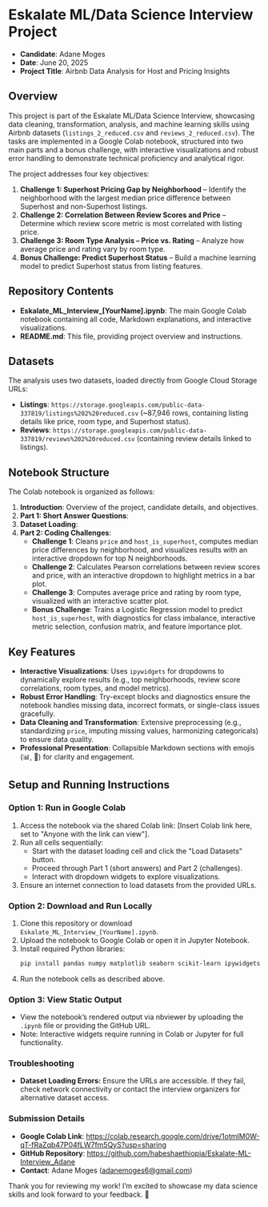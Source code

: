 # Eskalate ML/Data Science Interview Project

- **Candidate**: Adane Moges
- **Date**: June 20, 2025  
- **Project Title**: Airbnb Data Analysis for Host and Pricing Insights  

## Overview

This project is part of the Eskalate ML/Data Science Interview, showcasing data cleaning, transformation, analysis, and machine learning skills using Airbnb datasets (`listings_2_reduced.csv` and `reviews_2_reduced.csv`). The tasks are implemented in a Google Colab notebook, structured into two main parts and a bonus challenge, with interactive visualizations and robust error handling to demonstrate technical proficiency and analytical rigor.

The project addresses four key objectives:
1. **Challenge 1: Superhost Pricing Gap by Neighborhood** – Identify the neighborhood with the largest median price difference between Superhost and non-Superhost listings.
2. **Challenge 2: Correlation Between Review Scores and Price** – Determine which review score metric is most correlated with listing price.
3. **Challenge 3: Room Type Analysis – Price vs. Rating** – Analyze how average price and rating vary by room type.
4. **Bonus Challenge: Predict Superhost Status** – Build a machine learning model to predict Superhost status from listing features.

## Repository Contents

- **Eskalate_ML_Interview_[YourName].ipynb**: The main Google Colab notebook containing all code, Markdown explanations, and interactive visualizations.
- **README.md**: This file, providing project overview and instructions.

## Datasets

The analysis uses two datasets, loaded directly from Google Cloud Storage URLs:
- **Listings**: `https://storage.googleapis.com/public-data-337819/listings%202%20reduced.csv` (~87,946 rows, containing listing details like price, room type, and Superhost status).
- **Reviews**: `https://storage.googleapis.com/public-data-337819/reviews%202%20reduced.csv` (containing review details linked to listings).

## Notebook Structure

The Colab notebook is organized as follows:
1. **Introduction**: Overview of the project, candidate details, and objectives.
2. **Part 1: Short Answer Questions**:
3. **Dataset Loading**:
4. **Part 2: Coding Challenges**:
   - **Challenge 1**: Cleans `price` and `host_is_superhost`, computes median price differences by neighborhood, and visualizes results with an interactive dropdown for top N neighborhoods.
   - **Challenge 2**: Calculates Pearson correlations between review scores and price, with an interactive dropdown to highlight metrics in a bar plot.
   - **Challenge 3**: Computes average price and rating by room type, visualized with an interactive scatter plot.
   - **Bonus Challenge**: Trains a Logistic Regression model to predict `host_is_superhost`, with diagnostics for class imbalance, interactive metric selection, confusion matrix, and feature importance plot.


## Key Features

- **Interactive Visualizations**: Uses `ipywidgets` for dropdowns to dynamically explore results (e.g., top neighborhoods, review score correlations, room types, and model metrics).
- **Robust Error Handling**: Try-except blocks and diagnostics ensure the notebook handles missing data, incorrect formats, or single-class issues gracefully.
- **Data Cleaning and Transformation**: Extensive preprocessing (e.g., standardizing `price`, imputing missing values, harmonizing categoricals) to ensure data quality.
- **Professional Presentation**: Collapsible Markdown sections with emojis (📊, 🚀) for clarity and engagement.

## Setup and Running Instructions

### Option 1: Run in Google Colab
1. Access the notebook via the shared Colab link: [Insert Colab link here, set to "Anyone with the link can view"].
2. Run all cells sequentially:
   - Start with the dataset loading cell and click the "Load Datasets" button.
   - Proceed through Part 1 (short answers) and Part 2 (challenges).
   - Interact with dropdown widgets to explore visualizations.
3. Ensure an internet connection to load datasets from the provided URLs.

### Option 2: Download and Run Locally
1. Clone this repository or download `Eskalate_ML_Interview_[YourName].ipynb`.
2. Upload the notebook to Google Colab or open it in Jupyter Notebook.
3. Install required Python libraries:
   ```bash
   pip install pandas numpy matplotlib seaborn scikit-learn ipywidgets
4. Run the notebook cells as described above.

### Option 3: View Static Output
- View the notebook’s rendered output via nbviewer by uploading the `.ipynb` file or providing the GitHub URL.
- Note: Interactive widgets require running in Colab or Jupyter for full functionality.
### Troubleshooting
- **Dataset Loading Errors:** Ensure the URLs are accessible. If they fail, check network connectivity or contact the interview organizers for alternative dataset access.


### Submission Details
- **Google Colab Link**: https://colab.research.google.com/drive/1otmIM0W-qT-fRaZqb47P04fLW7fm5QyS?usp=sharing
- **GitHub Repository**: https://github.com/habeshaethiopia/Eskalate-ML-Interview_Adane
- **Contact**: Adane Moges (adanemoges6@gmail.com)

Thank you for reviewing my work! I’m excited to showcase my data science skills and look forward to your feedback. 🚀
